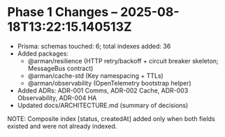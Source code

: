 # Phase 1 Changes – 2025-08-18T13:22:15.140513Z

- Prisma: schemas touched: 6; total indexes added: 36
- Added packages:
  - @arman/resilience (HTTP retry/backoff + circuit breaker skeleton; MessageBus contract)
  - @arman/cache-std (Key namespacing + TTLs)
  - @arman/observability (OpenTelemetry bootstrap helper)
- Added ADRs: ADR-001 Comms, ADR-002 Cache, ADR-003 Observability, ADR-004 HA
- Updated docs/ARCHITECTURE.md (summary of decisions)

NOTE: Composite index [status, createdAt] added only when both fields existed and were not already indexed.
